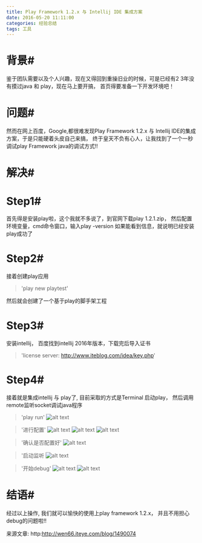```yaml
---
title: Play Framework 1.2.x 与 Intellij IDE 集成方案
date: 2016-05-20 11:11:00
categories: 经验总结
tags: 工具
---
```


# 背景#
鉴于团队需要以及个人兴趣，现在又得回到重操旧业的时候，可是已经有2 3年没有摸过java 和 play，现在马上要开搞，
首页得要准备一下开发环境吧！

# 问题#

然而在网上百度，Google,都很难发现Play Framework 1.2.x 与 Intellij IDE的集成方案，于是只能硬着头皮自己来搞，
终于皇天不负有心人，让我找到了一个一秒调试play Framework java的调试方式!!

# 解决#

# Step1#
首先得是安装play啦，这个我就不多说了，到官网下载play 1.2.1.zip， 然后配置环境变量，cmd命令窗口，输入play -version
如果能看到信息，就说明已经安装play成功了

# Step2#
接着创建play应用
> 'play new playtest'

然后就会创建了一个基于play的脚手架工程

# Step3#
安装intellij， 百度找到intellij 2016年版本，下载完后导入证书
> 'license server:   http://www.iteblog.com/idea/key.php'

# Step4#
接着就是集成intellij 与 play了, 目前采取的方式是Terminal 启动play， 然后调用remote监听socket调试java程序

> 'play run'
![alt text](http://7xawfk.com1.z0.glb.clouddn.com/p1.png "启动play")

> '进行配置'
![alt text](http://7xawfk.com1.z0.glb.clouddn.com/p2.png "配置1")
![alt text](http://7xawfk.com1.z0.glb.clouddn.com/p3.png "配置2")
![alt text](http://7xawfk.com1.z0.glb.clouddn.com/p4.png "配置3")

> '确认是否配置好'
![alt text](http://7xawfk.com1.z0.glb.clouddn.com/p5.png "确认配置")

> '启动监听
![alt text](http://7xawfk.com1.z0.glb.clouddn.com/p6.png "启动监听")

> '开始debug'
![alt text](http://7xawfk.com1.z0.glb.clouddn.com/p7.png "开始debug1")
![alt text](http://7xawfk.com1.z0.glb.clouddn.com/p8.png "开始debug2")



# 结语#
经过以上操作, 我们就可以愉快的使用上play framework 1.2.x， 并且不用担心debug的问题啦!!

来源文章:
http:http://wen66.iteye.com/blog/1490074